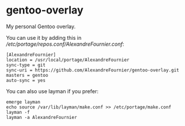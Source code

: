 # gentoo-overlay
My personal Gentoo overlay.

You can use it by adding this in */etc/portage/repos.conf/AlexandreFournier.conf*:

```
[AlexandreFournier]
location = /usr/local/portage/AlexandreFournier
sync-type = git
sync-uri = https://github.com/AlexandreFournier/gentoo-overlay.git
masters = gentoo
auto-sync = yes
```

You can also use layman if you prefer:

```
emerge layman
echo source /var/lib/layman/make.conf >> /etc/portage/make.conf
layman -f
layman -a AlexandreFournier
```

